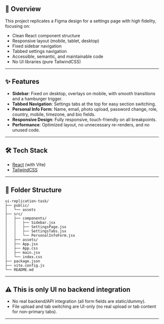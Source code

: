 ## 🚀 Overview

This project replicates a Figma design for a settings page with high fidelity, focusing on:

- Clean React component structure
- Responsive layout (mobile, tablet, desktop)
- Fixed sidebar navigation
- Tabbed settings navigation
- Accessible, semantic, and maintainable code
- No UI libraries (pure TailwindCSS)

---

## ✨ Features

- **Sidebar**: Fixed on desktop, overlays on mobile, with smooth transitions and a hamburger trigger.
- **Tabbed Navigation**: Settings tabs at the top for easy section switching.
- **Personal Info Form**: Name, email, photo upload, password change, role, country, mobile, timezone, and bio fields.
- **Responsive Design**: Fully responsive, touch-friendly on all breakpoints.
- **Performance**: Optimized layout, no unnecessary re-renders, and no unused code.

---

## 🛠️ Tech Stack

- [React](https://react.dev/) (with Vite)
- [TailwindCSS](https://tailwindcss.com/)

---

## 📁 Folder Structure

```
ui-replication-task/
├── public/
│   └── assets
├── src/
│   ├── components/
│   │   ├── Sidebar.jsx
│   │   ├── SettingsPage.jsx
│   │   ├── SettingsTabs.jsx
│   │   └── PersonalInfoForm.jsx
│   ├── assets/
│   ├── App.jsx
│   ├── App.css
│   ├── main.jsx
│   └── index.css
├── package.json
├── vite.config.js
└── README.md
```

---

## ⚠️ This is only UI no backend integration

- No real backend/API integration (all form fields are static/dummy).
- File upload and tab switching are UI-only (no real upload or tab content for non-primary tabs).

---
